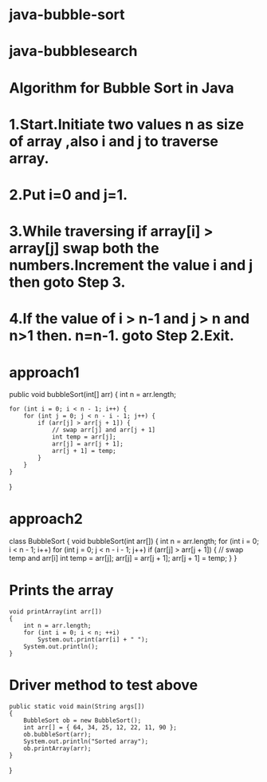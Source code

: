 # java-bubble-sort
# java-bubblesearch
# Algorithm for Bubble Sort in Java
# 1.Start.Initiate two values n as size of array ,also i and j to traverse array.
# 2.Put i=0 and j=1.
# 3.While traversing if array[i] > array[j] swap both the numbers.Increment the value i and j then goto Step 3.
# 4.If the value of i > n-1 and j > n and n>1 then. n=n-1. goto Step 2.Exit.
# approach1
public void bubbleSort(int[] arr) {
    int n = arr.length;

    for (int i = 0; i < n - 1; i++) {
        for (int j = 0; j < n - i - 1; j++) {
            if (arr[j] > arr[j + 1]) {
                // swap arr[j] and arr[j + 1]
                int temp = arr[j];
                arr[j] = arr[j + 1];
                arr[j + 1] = temp;
            }
        }
    }
}
# approach2
class BubbleSort { 
	void bubbleSort(int arr[]) 
	{ 
		int n = arr.length; 
		for (int i = 0; i < n - 1; i++) 
			for (int j = 0; j < n - i - 1; j++) 
				if (arr[j] > arr[j + 1]) { 
					// swap temp and arr[i] 
					int temp = arr[j]; 
					arr[j] = arr[j + 1]; 
					arr[j + 1] = temp; 
				} 
	} 

# Prints the array 
	void printArray(int arr[]) 
	{ 
		int n = arr.length; 
		for (int i = 0; i < n; ++i) 
			System.out.print(arr[i] + " "); 
		System.out.println(); 
	} 

# Driver method to test above 
	public static void main(String args[]) 
	{ 
		BubbleSort ob = new BubbleSort(); 
		int arr[] = { 64, 34, 25, 12, 22, 11, 90 }; 
		ob.bubbleSort(arr); 
		System.out.println("Sorted array"); 
		ob.printArray(arr); 
	} 
}
